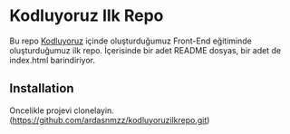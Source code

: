 # Kodluyoruz Ilk Repo
Bu repo [Kodluyoruz](kodluyoruz.org) içinde oluşturduğumuz Front-End eğitiminde oluşturduğumuz ilk repo. İçerisinde bir adet
README dosyas, bir adet de index.html barindiriyor.
## Installation
Oncelikle projevi clonelayin. (https://github.com/ardasnmzz/kodluyoruzilkrepo.git)
